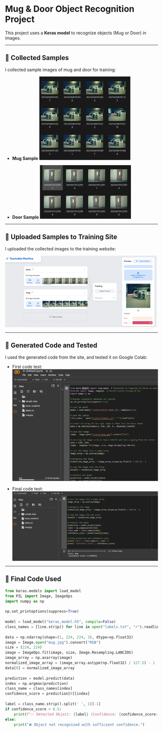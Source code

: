 # Mug & Door Object Recognition Project

This project uses a **Keras model** to recognize objects (Mug or Door) in images.

---

## 📌 Collected Samples

I collected sample images of mug and door for training:

- **Mug Sample**
  <img src="Mug_img.png" width="300">

- **Door Sample**
  <img src="door_img.png" width="300">

---

## 📌 Uploaded Samples to Training Site

I uploaded the collected images to the training website:

<img src="1.png" width="500">

---

## 📌 Generated Code and Tested

I used the generated code from the site, and tested it on Google Colab:

- First code test:
  <img src="code_pic 1.png" width="500">

- Final code test:
  <img src="code_pic 2.png" width="500">

---

## 📌 Final Code Used

```python
from keras.models import load_model
from PIL import Image, ImageOps
import numpy as np

np.set_printoptions(suppress=True)

model = load_model("keras_model.h5", compile=False)
class_names = [line.strip() for line in open("labels.txt", "r").readlines()]

data = np.ndarray(shape=(1, 224, 224, 3), dtype=np.float32)
image = Image.open("mug.jpg").convert("RGB")
size = (224, 224)
image = ImageOps.fit(image, size, Image.Resampling.LANCZOS)
image_array = np.asarray(image)
normalized_image_array = (image_array.astype(np.float32) / 127.5) - 1
data[0] = normalized_image_array

prediction = model.predict(data)
index = np.argmax(prediction)
class_name = class_names[index]
confidence_score = prediction[0][index]

label = class_name.strip().split(' ', 1)[-1]
if confidence_score > 0.5:
    print(f"✅ Detected Object: {label} (Confidence: {confidence_score:.2f})")
else:
    print("❌ Object not recognized with sufficient confidence.")
